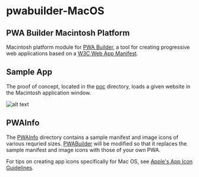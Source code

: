 # pwabuilder-MacOS

## PWA Builder Macintosh Platform

Macintosh platform module for [PWA Builder](https://www.pwabuilder.com), a tool for creating progressive web applications based on a [W3C Web App Manifest](https://www.w3.org/TR/appmanifest/).



## Sample App
The proof of concept, located in the [poc](https://github.com/pwa-builder/pwabuilder-MacOS/tree/base-project/poc) directory, loads a given website in the Macintosh application window.

![alt text](https://github.com/pwa-builder/pwabuilder-MacOS/blob/base-project/poc/poc_screenshot.png "poc_screenshot.jpg")

## PWAInfo
The [PWAInfo](https://github.com/pwa-builder/pwabuilder-MacOS/tree/base-project/MacOSpwa/PWAinfo) directory contains a sample manifest and image icons of various requried sizes. [PWABuilder](https://www.pwabuilder.com) will be modified so that it replaces the sample manifest and image icons with those of your own PWA. 

For tips on creating app icons specifically for Mac OS, see [Apple's App Icon Guidelines](https://developer.apple.com/design/human-interface-guidelines/macos/icons-and-images/app-icon/).




